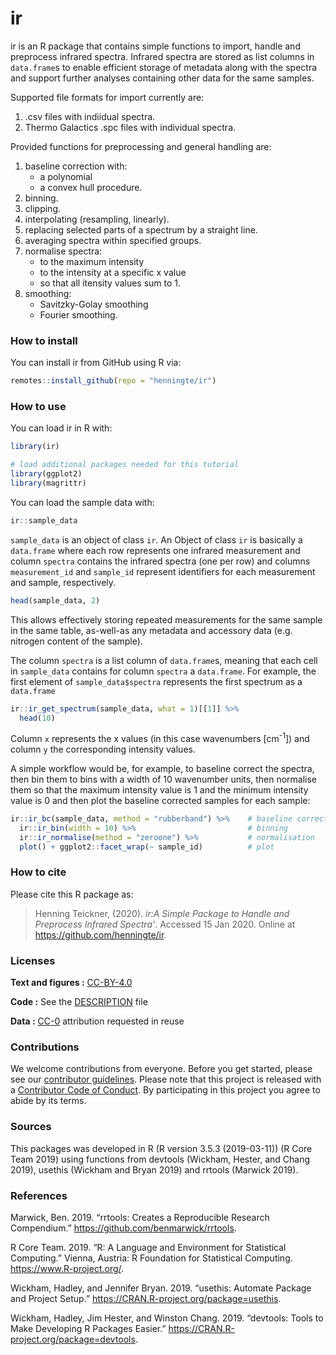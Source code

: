 
<!-- README.md is generated from README.Rmd. Please edit that file -->
ir
==

ir is an R package that contains simple functions to import, handle and preprocess infrared spectra. Infrared spectra are stored as list columns in `data.frame`s to enable efficient storage of metadata along with the spectra and support further analyses containing other data for the same samples.

Supported file formats for import currently are:

1.  .csv files with indiidual spectra.
2.  Thermo Galactics .spc files with individual spectra.

Provided functions for preprocessing and general handling are:

1.  baseline correction with:
    -   a polynomial
    -   a convex hull procedure.
2.  binning.
3.  clipping.
4.  interpolating (resampling, linearly).
5.  replacing selected parts of a spectrum by a straight line.
6.  averaging spectra within specified groups.
7.  normalise spectra:
    -   to the maximum intensity
    -   to the intensity at a specific x value
    -   so that all itensity values sum to 1.
8.  smoothing:
    -   Savitzky-Golay smoothing
    -   Fourier smoothing.

### How to install

You can install ir from GitHub using R via:

``` r
remotes::install_github(repo = "henningte/ir")
```

### How to use

You can load ir in R with:

``` r
library(ir)

# load additional packages needed for this tutorial
library(ggplot2)
library(magrittr)
```

You can load the sample data with:

``` r
ir::sample_data
```

`sample_data` is an object of class `ir`. An Object of class `ir` is basically a `data.frame` where each row represents one infrared measurement and column `spectra` contains the infrared spectra (one per row) and columns `measurement_id` and `sample_id` represent identifiers for each measurement and sample, respectively.

``` r
head(sample_data, 2)
```

This allows effectively storing repeated measurements for the same sample in the same table, as-well-as any metadata and accessory data (e.g. nitrogen content of the sample).

The column `spectra` is a list column of `data.frame`s, meaning that each cell in `sample_data` contains for column `spectra` a `data.frame`. For example, the first element of `sample_data$spectra` represents the first spectrum as a `data.frame`

``` r
ir::ir_get_spectrum(sample_data, what = 1)[[1]] %>% 
  head(10)
```

Column `x` represents the x values (in this case wavenumbers \[cm<sup>-1</sup>\]) and column `y` the corresponding intensity values.

A simple workflow would be, for example, to baseline correct the spectra, then bin them to bins with a width of 10 wavenumber units, then normalise them so that the maximum intensity value is 1 and the minimum intensity value is 0 and then plot the baseline corrected samples for each sample:

``` r
ir::ir_bc(sample_data, method = "rubberband") %>%    # baseline correction
  ir::ir_bin(width = 10) %>%                         # binning
  ir::ir_normalise(method = "zeroone") %>%           # normalisation
  plot() + ggplot2::facet_wrap(~ sample_id)          # plot
```

### How to cite

Please cite this R package as:

> Henning Teickner, (2020). *ir:A Simple Package to Handle and Preprocess Infrared Spectra'*. Accessed 15 Jan 2020. Online at <https://github.com/henningte/ir>.

### Licenses

**Text and figures :** [CC-BY-4.0](http://creativecommons.org/licenses/by/4.0/)

**Code :** See the [DESCRIPTION](DESCRIPTION) file

**Data :** [CC-0](http://creativecommons.org/publicdomain/zero/1.0/) attribution requested in reuse

### Contributions

We welcome contributions from everyone. Before you get started, please see our [contributor guidelines](CONTRIBUTING.md). Please note that this project is released with a [Contributor Code of Conduct](CONDUCT.md). By participating in this project you agree to abide by its terms.

### Sources

This packages was developed in R (R version 3.5.3 (2019-03-11)) (R Core Team 2019) using functions from devtools (Wickham, Hester, and Chang 2019), usethis (Wickham and Bryan 2019) and rrtools (Marwick 2019).

### References

Marwick, Ben. 2019. “rrtools: Creates a Reproducible Research Compendium.” <https://github.com/benmarwick/rrtools>.

R Core Team. 2019. “R: A Language and Environment for Statistical Computing.” Vienna, Austria: R Foundation for Statistical Computing. <https://www.R-project.org/>.

Wickham, Hadley, and Jennifer Bryan. 2019. “usethis: Automate Package and Project Setup.” <https://CRAN.R-project.org/package=usethis>.

Wickham, Hadley, Jim Hester, and Winston Chang. 2019. “devtools: Tools to Make Developing R Packages Easier.” <https://CRAN.R-project.org/package=devtools>.
